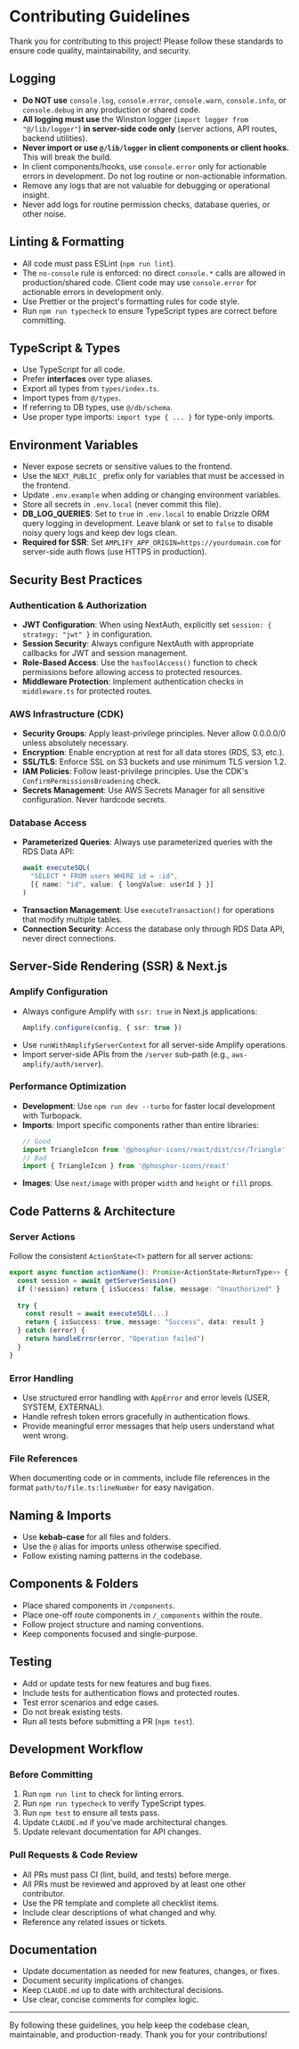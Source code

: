 # Contributing Guidelines

Thank you for contributing to this project! Please follow these standards to ensure code quality, maintainability, and security.

## Logging
- **Do NOT use** `console.log`, `console.error`, `console.warn`, `console.info`, or `console.debug` in any production or shared code.
- **All logging must use** the Winston logger (`import logger from "@/lib/logger"`) **in server-side code only** (server actions, API routes, backend utilities).
- **Never import or use `@/lib/logger` in client components or client hooks.** This will break the build.
- In client components/hooks, use `console.error` only for actionable errors in development. Do not log routine or non-actionable information.
- Remove any logs that are not valuable for debugging or operational insight.
- Never add logs for routine permission checks, database queries, or other noise.

## Linting & Formatting
- All code must pass ESLint (`npm run lint`).
- The `no-console` rule is enforced: no direct `console.*` calls are allowed in production/shared code. Client code may use `console.error` for actionable errors in development only.
- Use Prettier or the project's formatting rules for code style.
- Run `npm run typecheck` to ensure TypeScript types are correct before committing.

## TypeScript & Types
- Use TypeScript for all code.
- Prefer **interfaces** over type aliases.
- Export all types from `types/index.ts`.
- Import types from `@/types`.
- If referring to DB types, use `@/db/schema`.
- Use proper type imports: `import type { ... }` for type-only imports.

## Environment Variables
- Never expose secrets or sensitive values to the frontend.
- Use the `NEXT_PUBLIC_` prefix only for variables that must be accessed in the frontend.
- Update `.env.example` when adding or changing environment variables.
- Store all secrets in `.env.local` (never commit this file).
- **DB_LOG_QUERIES**: Set to `true` in `.env.local` to enable Drizzle ORM query logging in development. Leave blank or set to `false` to disable noisy query logs and keep dev logs clean.
- **Required for SSR**: Set `AMPLIFY_APP_ORIGIN=https://yourdomain.com` for server-side auth flows (use HTTPS in production).

## Security Best Practices

### Authentication & Authorization
- **JWT Configuration**: When using NextAuth, explicitly set `session: { strategy: "jwt" }` in configuration.
- **Session Security**: Always configure NextAuth with appropriate callbacks for JWT and session management.
- **Role-Based Access**: Use the `hasToolAccess()` function to check permissions before allowing access to protected resources.
- **Middleware Protection**: Implement authentication checks in `middleware.ts` for protected routes.

### AWS Infrastructure (CDK)
- **Security Groups**: Apply least-privilege principles. Never allow 0.0.0.0/0 unless absolutely necessary.
- **Encryption**: Enable encryption at rest for all data stores (RDS, S3, etc.).
- **SSL/TLS**: Enforce SSL on S3 buckets and use minimum TLS version 1.2.
- **IAM Policies**: Follow least-privilege principles. Use the CDK's `ConfirmPermissionsBroadening` check.
- **Secrets Management**: Use AWS Secrets Manager for all sensitive configuration. Never hardcode secrets.

### Database Access
- **Parameterized Queries**: Always use parameterized queries with the RDS Data API:
  ```typescript
  await executeSQL(
    "SELECT * FROM users WHERE id = :id",
    [{ name: "id", value: { longValue: userId } }]
  )
  ```
- **Transaction Management**: Use `executeTransaction()` for operations that modify multiple tables.
- **Connection Security**: Access the database only through RDS Data API, never direct connections.

## Server-Side Rendering (SSR) & Next.js

### Amplify Configuration
- Always configure Amplify with `ssr: true` in Next.js applications:
  ```typescript
  Amplify.configure(config, { ssr: true })
  ```
- Use `runWithAmplifyServerContext` for all server-side Amplify operations.
- Import server-side APIs from the `/server` sub-path (e.g., `aws-amplify/auth/server`).

### Performance Optimization
- **Development**: Use `npm run dev --turbo` for faster local development with Turbopack.
- **Imports**: Import specific components rather than entire libraries:
  ```typescript
  // Good
  import TriangleIcon from '@phosphor-icons/react/dist/csr/Triangle'
  // Bad
  import { TriangleIcon } from '@phosphor-icons/react'
  ```
- **Images**: Use `next/image` with proper `width` and `height` or `fill` props.

## Code Patterns & Architecture

### Server Actions
Follow the consistent `ActionState<T>` pattern for all server actions:
```typescript
export async function actionName(): Promise<ActionState<ReturnType>> {
  const session = await getServerSession()
  if (!session) return { isSuccess: false, message: "Unauthorized" }
  
  try {
    const result = await executeSQL(...)
    return { isSuccess: true, message: "Success", data: result }
  } catch (error) {
    return handleError(error, "Operation failed")
  }
}
```

### Error Handling
- Use structured error handling with `AppError` and error levels (USER, SYSTEM, EXTERNAL).
- Handle refresh token errors gracefully in authentication flows.
- Provide meaningful error messages that help users understand what went wrong.

### File References
When documenting code or in comments, include file references in the format `path/to/file.ts:lineNumber` for easy navigation.

## Naming & Imports
- Use **kebab-case** for all files and folders.
- Use the `@` alias for imports unless otherwise specified.
- Follow existing naming patterns in the codebase.

## Components & Folders
- Place shared components in `/components`.
- Place one-off route components in `/_components` within the route.
- Follow project structure and naming conventions.
- Keep components focused and single-purpose.

## Testing
- Add or update tests for new features and bug fixes.
- Include tests for authentication flows and protected routes.
- Test error scenarios and edge cases.
- Do not break existing tests.
- Run all tests before submitting a PR (`npm test`).

## Development Workflow

### Before Committing
1. Run `npm run lint` to check for linting errors.
2. Run `npm run typecheck` to verify TypeScript types.
3. Run `npm test` to ensure all tests pass.
4. Update `CLAUDE.md` if you've made architectural changes.
5. Update relevant documentation for API changes.

### Pull Requests & Code Review
- All PRs must pass CI (lint, build, and tests) before merge.
- All PRs must be reviewed and approved by at least one other contributor.
- Use the PR template and complete all checklist items.
- Include clear descriptions of what changed and why.
- Reference any related issues or tickets.

## Documentation
- Update documentation as needed for new features, changes, or fixes.
- Document security implications of changes.
- Keep `CLAUDE.md` up to date with architectural decisions.
- Use clear, concise comments for complex logic.

---

By following these guidelines, you help keep the codebase clean, maintainable, and production-ready. Thank you for your contributions! 